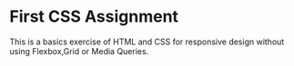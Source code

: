 # First CSS Assignment

This is a basics exercise of HTML and CSS for responsive design without using Flexbox,Grid or Media Queries.